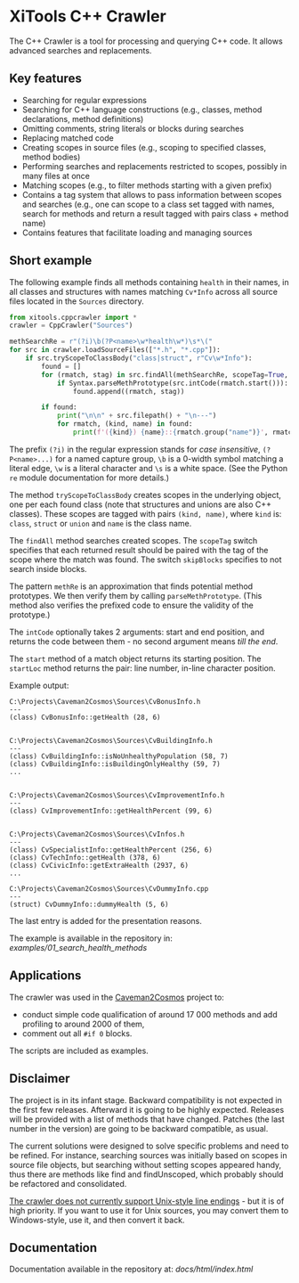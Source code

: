 # XiTools C++ Crawler

The C++ Crawler is a tool for processing and querying C++ code. It allows advanced searches and replacements.

## Key features

* Searching for regular expressions
* Searching for C++ language constructions (e.g., classes, method declarations, method definitions)
* Omitting comments, string literals or blocks during searches
* Replacing matched code
* Creating scopes in source files (e.g., scoping to specified classes, method bodies)
* Performing searches and replacements restricted to scopes, possibly in many files at once
* Matching scopes (e.g., to filter methods starting with a given prefix)
* Contains a tag system that allows to pass information between scopes and searches (e.g., one can scope to
a class set tagged with names, search for methods and return a result tagged with pairs class + method name)
* Contains features that facilitate loading and managing sources

## Short example

The following example finds all methods containing `health` in their names, in 
all classes and structures with names matching `Cv*Info` across all source files located in the `Sources` directory.

```python
from xitools.cppcrawler import *
crawler = CppCrawler("Sources")

methSearchRe = r"(?i)\b(?P<name>\w*health\w*)\s*\("
for src in crawler.loadSourceFiles(["*.h", "*.cpp"]):
    if src.tryScopeToClassBody("class|struct", r"Cv\w*Info"):
        found = []
        for (rmatch, stag) in src.findAll(methSearchRe, scopeTag=True, skipBlocks=True):
            if Syntax.parseMethPrototype(src.intCode(rmatch.start())):
                found.append((rmatch, stag))

        if found:
            print("\n\n" + src.filepath() + "\n---")
            for rmatch, (kind, name) in found:
                print(f'({kind}) {name}::{rmatch.group("name")}', rmatch.startLoc())
```

The prefix `(?i)` in the regular expression stands for *case insensitive*, `(?P<name>...)` for a named capture group, 
`\b` is a 0-width symbol matching a literal edge, `\w` is a literal character and `\s` is a white space. (See
the Python `re` module  documentation for more details.)

The method `tryScopeToClassBody` creates scopes in the underlying object, one per each found class (note that 
structures and unions are also C++ classes). These scopes are tagged with pairs `(kind, name)`, where 
`kind` is: `class`, `struct` or `union` and `name` is the class name.

The `findAll` method searches created scopes. The `scopeTag` switch specifies that each 
returned result should be paired with the tag of the scope where the match was found. The switch `skipBlocks` 
specifies to not search inside blocks.

The pattern `methRe` is an approximation that finds potential method prototypes.
We then verify them by calling `parseMethPrototype`. (This method also verifies the prefixed code to ensure the
validity of the prototype.)

The `intCode` optionally takes 2 arguments: start and end position, and returns the code 
between them - no second argument means *till the end*.

The `start` method of a match object returns its starting position. The `startLoc` method 
returns the pair: line number, in-line character position.


Example output:
```
C:\Projects\Caveman2Cosmos\Sources\CvBonusInfo.h
---
(class) CvBonusInfo::getHealth (28, 6)


C:\Projects\Caveman2Cosmos\Sources\CvBuildingInfo.h
---
(class) CvBuildingInfo::isNoUnhealthyPopulation (58, 7)
(class) CvBuildingInfo::isBuildingOnlyHealthy (59, 7)
...


C:\Projects\Caveman2Cosmos\Sources\CvImprovementInfo.h
---
(class) CvImprovementInfo::getHealthPercent (99, 6)


C:\Projects\Caveman2Cosmos\Sources\CvInfos.h
---
(class) CvSpecialistInfo::getHealthPercent (256, 6)
(class) CvTechInfo::getHealth (378, 6)
(class) CvCivicInfo::getExtraHealth (2937, 6)
...

C:\Projects\Caveman2Cosmos\Sources\CvDummyInfo.cpp
---
(struct) CvDummyInfo::dummyHealth (5, 6)
```

The last entry is added for the presentation reasons.

The example is available in the repository in: *examples/01_search_health_methods*

## Applications

The crawler was used in the [Caveman2Cosmos](https://www.moddb.com/mods/caveman2cosmos) project to:
* conduct simple code qualification of around 17&nbsp;000 methods and add profiling to around 2000 of them,
* comment out all `#if 0` blocks.

The scripts are included as examples.

## Disclaimer

The project is in its infant stage. Backward compatibility is not expected in the first few releases.
Afterward it is going to be highly expected. Releases will be provided with a list of methods that have changed.
Patches (the last number in the version) are going to be backward compatible, as usual.

The current solutions were designed to solve specific problems and need to be refined. For instance,
searching sources was initially based on scopes in source file objects, but searching
without setting scopes appeared handy, thus there are methods like find and findUnscoped, which
probably should be refactored and consolidated. 

<u>The crawler does not currently support Unix-style line endings</u> - but it is of high priority.
If you want to use it for Unix sources, you may convert them to Windows-style, use it, and 
then convert it back.

## Documentation

Documentation available in the repository at: *docs/html/index.html*
